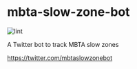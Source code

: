 # mbta-slow-zone-bot
![lint](https://github.com/transitmatters/mbta-slow-zone-bot/workflows/lint/badge.svg?branch=main)

A Twitter bot to track MBTA slow zones

https://twitter.com/mbtaslowzonebot
